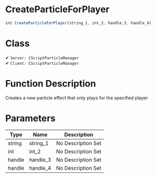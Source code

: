 # CreateParticleForPlayer
```js	
int CreateParticleForPlayer(string_1, int_2, handle_3, handle_4)
```
# Class
✔ `Server: CScriptParticleManager`  
✔ `Client: CScriptParticleManager`  

# Function Description
Creates a new particle effect that only plays for the specified player
# Parameters
Type|Name|Description
--|--|--
string|string_1|No Description Set
int|int_2|No Description Set
handle|handle_3|No Description Set
handle|handle_4|No Description Set
